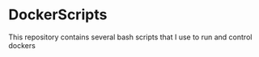 # DockerScripts
This repository contains several bash scripts that I use to run and control dockers

